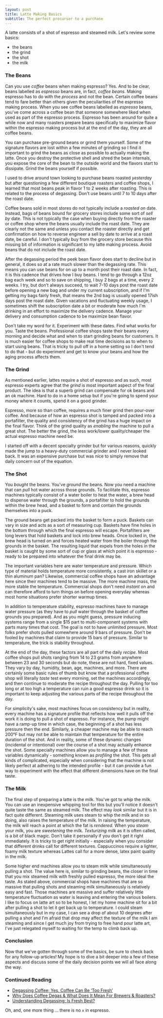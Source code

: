 ```yaml
---
layout: post
title: Latte Making Basics
subtitle: The perfect precursor to a purchase
---
```


A latte consists of a shot of espresso and steamed milk. Let's review some basics:

- the beans
- the grind
- the shot
- the milk

### The Beans

Can you use _coffee_ beans when making espresso? Yes. And to be clear, beans labelled as _espresso_ beans are, in fact, _coffee beans._ Making espresso has to do with the _process_ and not the bean. Certain coffee beans tend to fare better than others given the peculiarities of the espresso making process. When you see coffee beans labelled as _espresso_ beans, you've come across a coffee bean that someone somewhere liked when used as part of the espresso process. Espresso has been around for quite a while now and many roasters prepare beans specifically to maximize flavor within the espresso making process but at the end of the day, they are all coffee beans.

You can purchase pre-ground beans or grind them yourself. Some of the signature flavors are lost within a few minutes of grinding so I find it important to grind the beans as close as possible to actually making the latte. Once you destroy the protective shell and shred the bean internals, you expose the core of the bean to the outside world and the flavors start to dissipate. Grind the beans yourself if possible.

I used to drive around town looking to purchase beans roasted _yesterday_ but after questioning a few different boutique roasters and coffee shops, I learned that most beans peak in flavor 1 to 2 weeks after roasting. This is related to the process of degassing. Don't use beans until 7 to 10 days after the roast date.

Coffee beans sold in most stores do not typically include a _roasted on_ date. Instead, bags of beans bound for grocery stores include some sort of _sell by_ date. This is not typically the case when buying directly from the roaster or coffee shop where the beans usually include the roast date. They are clearly not the same and unless you contact the roaster directly and get confirmation on how to reverse engineer a sell by date to arrive at a roast date, be careful. I don't typically buy from the grocery store because this missing bit of information is significant to my latte making process. Avoid beans that do not include the roast date.

After the degassing period the peek bean flavor does start to decline but in general, it does so at a rate much slower than the degassing rate. This means you can use beans for on up to a month post their roast date. In fact, it is this cadence that drives how I buy beans. I tend to go through a 12oz bag each week and so to save on shipping, I buy 2 bags at a time, every 2 weeks. I try, but don't always succeed, to wait 7-10 days post the roast date before opening a new bag and under my current subscription, and if I'm getting my bags fairly fresh, that means the 2nd bag is usually opened 17ish days post the roast date. Given vacations and fluctuating weekly usage, I sometimes shift the subscription date a bit or moderate how much I'm drinking in an effort to maximize the delivery cadence. Manage your delivery and consumption cadence to be maximize bean flavor.

Don't take my word for it. Experiment with these dates. Find what works for you. Taste the beans. Professional coffee shops taste their beans every morning and decide what and when to start grinding beans for customers. It is much easier for coffee shops to make real time decisions as to when to start using beans. That is tricky to pull off in a home setting so I don't tend to do that - but do experiment and get to know your beans and how the aging process affects them.

### The Grind

As mentioned earlier, lattes require a shot of espresso and as such, most espresso experts agree that the _grind_ is most important aspect of the final product. The idea is that a superb grind can compensate for ok beans and an ok machine. Hard to do in a home setup but if you're going to spend your money where it counts, spend it on a good grinder.

Espresso, more so than coffee, requires a much finer grind then pour-over coffee. And because of how an espresso shot is tamped and packed into a portafilter, the quality and consistency of the grind has a huge impact on the final flavor. Think of the grind quality as _enabling_ the machine to pull a great shot. The better the grind, the less work/lower quality/cheaper the actual espresso machine need be.

I started off with a decent specialty grinder but for various reasons, quickly made the jump to a heavy-duty commercial grinder and I never looked back. It was an expensive purchase but was nice to simply remove that daily concern out of the equation.

### The Shot

You _bought_ the beans. You've _ground_ the beans. Now you need a machine that can _pull_ hot water across those grounds. To facilitate this, espresso machines typically consist of a water boiler to heat the water, a brew head to dispense water through the grounds, a portafilter to hold the grounds within the brew head, and a basket to form and contain the grounds themselves into a puck.

The ground beans get packed into the basket to form a puck. Baskets can vary in size and acts as a sort of measuring cup. Baskets have fine holes in the bottom through which the final espresso will escape. Portafilters are long levers that hold baskets and lock into brew heads. Once locked in, the brew head is turned on and forces heated water from the boiler through the grounds in the basket. The resulting liquid that expels from the holes in the basket is caught by some sort of cup or glass at which point it is espresso - ready to be prepared into whatever the final drink may be.

The important variables here are water temperature and pressure. Which type of material holds temperature more consistently, a cast iron skillet or a thin aluminum pan? Likewise, commercial coffee shops have an advantage here since their machines tend to be massive. The more machine mass, the more stable the temperature. Commercial shops don't need _instant on_ and can therefore afford to turn things on before opening everyday whereas most home situations prefer shorter warmup times.

In addition to temperature stability, espresso machines have to manage water pressure (as they have to _pull_ water through the basket of coffee grounds you prepared). And as you might guess, pressure inducing systems range from a single $15 part to multi-component systems with parts many times that cost. The goal is not to have unlimited pressure. Most folks prefer shots pulled somewhere around 9 bars of pressure. Don't be fooled by machines that claim to provide 15 bars of pressure. Similar to temperature, the trick is stability throughout.

At the end of the day, these factors are all part of the daily _recipe_. Most coffee shops pull shots ranging from 14 to 23 grams from anywhere between 23 and 30 seconds but do note, these are not hard, fixed values. They vary by day, humidity, bean, age, machines, and more. There are certainly some basic rules of thumb but know that a professional coffee shop will literally _taste_ test every morning, set the machines accordingly, and then continue to moderate the recipe throughout the day. Pulling for too long or at too high a temperature can ruin a good espresso drink so it is important to keep adjusting the various parts of the recipe throughout the day.

For simplicity's sake, most machines focus on consistency but in reality, every machine has a signature profile that reflects how well it pulls off the work it is doing to pull a shot of espresso. For instance, the pump might have a ramp-up time in which case, the beginning of a shot has less pressure then the end. Similarly, a cheaper machine may be able to reach 200&deg;F but may not be able to maintain that temperature for the entire duration of the shot. And in reality, some of these dynamic changes (incidental or intentional) over the course of a shot may actually enhance the shot. Some specialty machines allow you to manage a few of these variables dynamically - something known as _profiling_ the shot. This gets all kinds of complicated, especially when considering that the machine is not likely perfect at adhering to the intended profile - but it can provide a fun way to experiment with the effect that different dimensions have on the final taste.

### The Milk

The final step of preparing a latte is the milk. You've got to _whip_ the milk. You can use an inexpensive whipping tool for this but you'll notice it doesn't quite taste the same as steamed milk. The effect may _look_ similar but it is in fact quite different. Steaming milk uses steam to whip the milk and in so doing, also raises the temperature of the milk. In raising the temperature, the milk will reach a point at which the fat is _rendered._ When you _steam_ your milk, you are _sweetening_ the milk. _Texturizing milk_ as it is often called, is a bit of black magic. Don't take it personally if you don't get it right immediately. It is tricky to get right initially - especially when you consider that different drinks call for different textures. Cappuccinos require a lighter, foamy milk texture whereas Lattes call for a more dense, latex paint quality in the milk.

Some higher end machines allow you to steam milk while simultaneously pulling a shot. The value here is, similar to grinding beans, the closer in time that you mix steamed milk with freshly pulled espresso, the more ideal the taste. As stated above, commercial shops have machines that are so massive that pulling shots and steaming milk simultaneously is relatively easy and fast. Those machines are massive and suffer relatively little temperature fluctuation as water is leaving and entering the various boilers. I like to focus on latte art so to be honest, I let my home machine sit for a bit after pulling a shot to let it get back up to temperature. I could steam simultaneously but in my case, I can see a drop of about 10 degrees after pulling a shot and I'm afraid that drop may affect the texture of the milk I am steaming and since I get much joy from trying to free hand pour latte art, I've just relegated myself to waiting for the temp to climb back up.

### Conclusion

Now that we've gotten through some of the basics, be sure to check back for any follow-up articles! My hope is to dive a bit deeper into a few of these aspects and discuss some of the daily decision points we will all face along the way.

### Continued Reading

- [Degassing Coffee; Yes, Coffee Can Be ‘Too Fresh’](https://www.homegrounds.co/degassing-coffee/)
- [Why Does Coffee Degas & What Does It Mean For Brewers & Roasters?](https://perfectdailygrind.com/2019/01/why-does-coffee-degas-what-does-it-mean-for-brewers-roasters/)
- [Understanding Degassing: Is Fresh Best?](https://fellowproducts.com/blogs/learn/understanding-degassing-is-fresh-best)

Oh, and, one more thing &hellip; there is no `x` in espresso.
